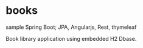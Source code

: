 # books
sample Spring Boot; JPA, Angularjs, Rest, thymeleaf

Book library application using embedded H2 Dbase.
